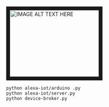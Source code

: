 <a href="https://www.youtube.com/watch?v=vXw9tzfwlvw" target="_blank"><img src="https://i.ytimg.com/vi/vXw9tzfwlvw/1.jpg" 
alt="IMAGE ALT TEXT HERE" width="240" height="180" border="10" /></a>

```
python alexa-iot/arduino .py
python alexa-iot/server.py
python device-broker.py
```
